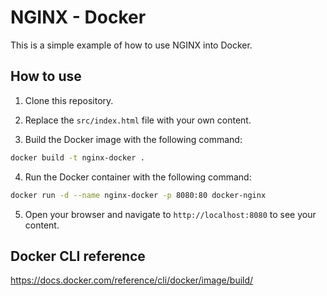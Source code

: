 # NGINX - Docker

This is a simple example of how to use NGINX into Docker.

## How to use

1. Clone this repository.

2. Replace the `src/index.html` file with your own content.

3. Build the Docker image with the following command:
```bash
docker build -t nginx-docker .
```
4. Run the Docker container with the following command:
```bash
docker run -d --name nginx-docker -p 8080:80 docker-nginx
```
5. Open your browser and navigate to `http://localhost:8080` to see your content.

## Docker CLI reference
https://docs.docker.com/reference/cli/docker/image/build/

